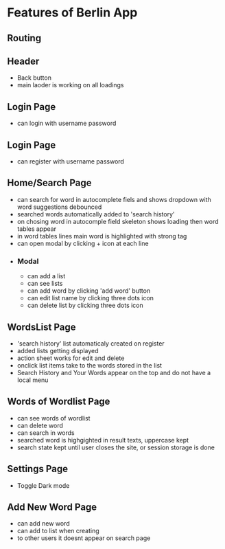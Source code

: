 # Features of Berlin App

## Routing

## Header
 - Back button
 - main laoder is working on all loadings

## Login Page
 - can login with username password
## Login Page
 - can register with username password

## Home/Search Page
 - can search for word in autocomplete fiels and shows dropdown with word suggestions debounced
 - searched words automatically added to 'search history'
 - on chosing word in autocomple field skeleton shows loading then word tables appear
 - in word tables lines main word is highlighted with strong tag
 - can open modal by clicking + icon at each line
 - ### Modal
   - can add a list
   - can see lists
   - can add word by clicking 'add word' button
   - can edit list name by clicking three dots icon
   - can delete list by clicking three dots icon

## WordsList Page
 - 'search history' list automaticaly created on register
 - added lists getting displayed
 - action sheet works for edit and delete
 - onclick list items take to the words stored in the list
 - Search History and Your Words appear on the top and do not have a local menu

## Words of Wordlist Page
  - can see words of wordlist
  - can delete word
  - can search in words
   - searched word is highgighted in result texts, uppercase kept
   - search state kept until user closes the site, or session storage is done

## Settings Page
 - Toggle Dark mode

## Add New Word Page
 - can add new word
 - can add to list when creating
 - to other users it doesnt appear on search page